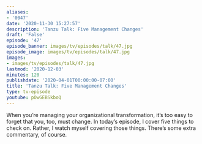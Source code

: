 ```yaml
---
aliases:
- '0047'
date: '2020-11-30 15:27:57'
description: 'Tanzu Talk: Five Management Changes'
draft: 'False'
episode: '47'
episode_banner: images/tv/episodes/talk/47.jpg
episode_image: images/tv/episodes/talk/47.jpg
images:
- images/tv/episodes/talk/47.jpg
lastmod: '2020-12-03'
minutes: 120
publishdate: '2020-04-01T00:00:00-07:00'
title: 'Tanzu Talk: Five Management Changes'
type: tv-episode
youtube: pOwGEBSkboQ
---
```


When you’re managing your organizational transformation, it’s too easy to forget that you, too, must change. In today’s episode, I cover five things to check on. Rather, I watch myself covering those things. There’s some extra commentary, of course.